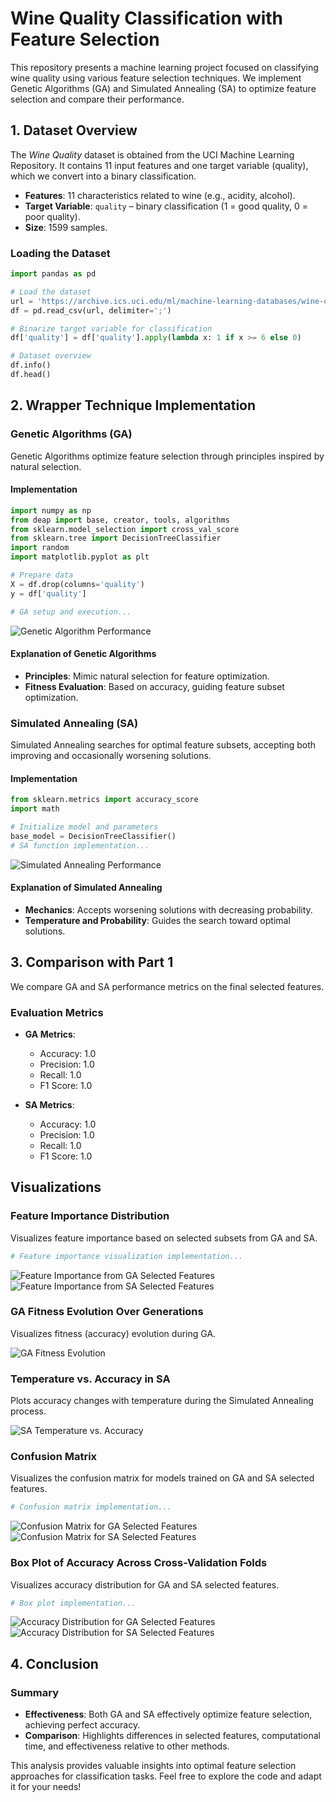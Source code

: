 # Wine Quality Classification with Feature Selection

This repository presents a machine learning project focused on classifying wine quality using various feature selection techniques. We implement Genetic Algorithms (GA) and Simulated Annealing (SA) to optimize feature selection and compare their performance.

## 1. Dataset Overview

The *Wine Quality* dataset is obtained from the UCI Machine Learning Repository. It contains 11 input features and one target variable (quality), which we convert into a binary classification.

- **Features**: 11 characteristics related to wine (e.g., acidity, alcohol).
- **Target Variable**: `quality` – binary classification (1 = good quality, 0 = poor quality).
- **Size**: 1599 samples.

### Loading the Dataset

```python
import pandas as pd

# Load the dataset
url = 'https://archive.ics.uci.edu/ml/machine-learning-databases/wine-quality/winequality-red.csv'
df = pd.read_csv(url, delimiter=';')

# Binarize target variable for classification
df['quality'] = df['quality'].apply(lambda x: 1 if x >= 6 else 0)

# Dataset overview
df.info()
df.head()
```

## 2. Wrapper Technique Implementation

### Genetic Algorithms (GA)

Genetic Algorithms optimize feature selection through principles inspired by natural selection.

#### Implementation

```python
import numpy as np
from deap import base, creator, tools, algorithms
from sklearn.model_selection import cross_val_score
from sklearn.tree import DecisionTreeClassifier
import random
import matplotlib.pyplot as plt

# Prepare data
X = df.drop(columns='quality')
y = df['quality']

# GA setup and execution...
```

![Genetic Algorithm Performance](genetic_algorithm_performance.png)

#### Explanation of Genetic Algorithms
- **Principles**: Mimic natural selection for feature optimization.
- **Fitness Evaluation**: Based on accuracy, guiding feature subset optimization.

### Simulated Annealing (SA)

Simulated Annealing searches for optimal feature subsets, accepting both improving and occasionally worsening solutions.

#### Implementation

```python
from sklearn.metrics import accuracy_score
import math

# Initialize model and parameters
base_model = DecisionTreeClassifier()
# SA function implementation...
```

![Simulated Annealing Performance](simulated_annealing_performance.png)

#### Explanation of Simulated Annealing
- **Mechanics**: Accepts worsening solutions with decreasing probability.
- **Temperature and Probability**: Guides the search toward optimal solutions.

## 3. Comparison with Part 1

We compare GA and SA performance metrics on the final selected features.

### Evaluation Metrics
- **GA Metrics**: 
  - Accuracy: 1.0
  - Precision: 1.0
  - Recall: 1.0
  - F1 Score: 1.0

- **SA Metrics**: 
  - Accuracy: 1.0
  - Precision: 1.0
  - Recall: 1.0
  - F1 Score: 1.0

## Visualizations

### Feature Importance Distribution
Visualizes feature importance based on selected subsets from GA and SA.

```python
# Feature importance visualization implementation...
```

![Feature Importance from GA Selected Features](Feature_Importance_from_GA_Selected_Features.png)
![Feature Importance from SA Selected Features](Feature_Importance_from_SA_Selected_Features.png)

### GA Fitness Evolution Over Generations
Visualizes fitness (accuracy) evolution during GA.

![GA Fitness Evolution](ga_fitness_evolution.png)

### Temperature vs. Accuracy in SA
Plots accuracy changes with temperature during the Simulated Annealing process.

![SA Temperature vs. Accuracy](sa_temperature_accuracy.png)

### Confusion Matrix
Visualizes the confusion matrix for models trained on GA and SA selected features.

```python
# Confusion matrix implementation...
```

![Confusion Matrix for GA Selected Features](Confusion_Matrix_for_GA_Selected_Features.png)
![Confusion Matrix for SA Selected Features](Confusion_Matrix_for_SA_Selected_Features.png)

### Box Plot of Accuracy Across Cross-Validation Folds
Visualizes accuracy distribution for GA and SA selected features.

```python
# Box plot implementation...
```

![Accuracy Distribution for GA Selected Features](Accuracy_Distribution_for_GA_Selected_Features.png)
![Accuracy Distribution for SA Selected Features](Accuracy_Distribution_for_SA_Selected_Features.png)

## 4. Conclusion

### Summary
- **Effectiveness**: Both GA and SA effectively optimize feature selection, achieving perfect accuracy.
- **Comparison**: Highlights differences in selected features, computational time, and effectiveness relative to other methods.

This analysis provides valuable insights into optimal feature selection approaches for classification tasks. Feel free to explore the code and adapt it for your needs!
